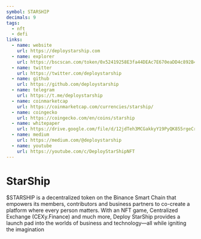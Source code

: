 ```yaml
---
symbol: STARSHIP
decimals: 9
tags:
  - nft
  - defi
links:
  - name: website
    url: https://deploystarship.com
  - name: explorer
    url: https://bscscan.com/token/0x52419258E3fa44DEAc7E670eaDD4c892B480A805
  - name: twitter
    url: https://twitter.com/deploystarship
  - name: github
    url: https://github.com/deploystarship
  - name: telegram
    url: https://t.me/deploystarship
  - name: coinmarketcap
    url: https://coinmarketcap.com/currencies/starship/
  - name: coingecko
    url: https://coingecko.com/en/coins/starship
  - name: whitepaper
    url: https://drive.google.com/file/d/12jdTeh3MCGakkyY19PyQK855rgeCrWhM/view
  - name: medium
    url: https://medium.com/@deploystarship
  - name: youtube
    url: https://youtube.com/c/DeployStarShipNFT
---
```


# StarShip

$STARSHIP is a decentralized token on the Binance Smart Chain that empowers its members, contributors and business partners to co-create a platform where every person matters. With an NFT game, Centralized Exchange (CEXy.Finance) and much more, Deploy StarShip provides a launch pad into the worlds of business and technology—all while igniting the imagination
